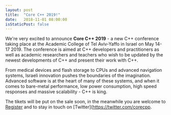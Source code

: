 ```yaml
---
layout: post
title:  "Core C++ 2019!"
date:   2018-11-01 08:00:00
isStaticPost: false
---
```


We're very excited to announce **Core C++ 2019** - a new C++ conference taking place at the Academic College of Tel Aviv-Yaffo in Israel on May 14-17 2019. The conference is aimed at C++ developers and practitioners as well as academic researchers and teachers who wish to be updated by the newest developments of C++ and present their work with C++. 

From medical devices and flash storage to CPUs and advanced navigation systems, Israeli innovation pushes the boundaries of the imagination. Advanced software is at the heart of many of these systems, and when it comes to bare-metal performance, low power consumption, high speed responses and massive scalability - C++ is king.

The tikets will be put on the sale soon, in the meanwhile you are welcome to [Register](https://bit.ly/cpp2019contact) and to stay in touch on [Twitter](https://twitter.com/corecpp.

